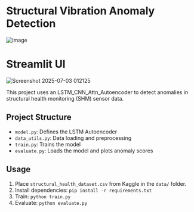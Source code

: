 # Structural Vibration Anomaly Detection
![image](https://github.com/user-attachments/assets/6749bb63-d07b-43c0-9be4-cfa8c68f9cbe)

# Streamlit UI
![Screenshot 2025-07-03 012125](https://github.com/user-attachments/assets/1bafc81b-69cb-4a21-b25d-202fa799febd)

This project uses an LSTM_CNN_Attn_Autoencoder to detect anomalies in structural health monitoring (SHM) sensor data.

## Project Structure
- `model.py`: Defines the LSTM Autoencoder
- `data_utils.py`: Data loading and preprocessing
- `train.py`: Trains the model
- `evaluate.py`: Loads the model and plots anomaly scores

## Usage
1. Place `structural_health_dataset.csv` from Kaggle in the `data/` folder.
2. Install dependencies: `pip install -r requirements.txt`
3. Train: `python train.py`
4. Evaluate: `python evaluate.py`
